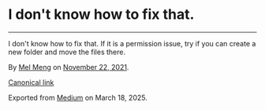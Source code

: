 # I don't know how to fix that.

---

I don't know how to fix that. If it is a permission issue, try if you can create a new folder and move the files there.

By [Mel Meng](https://medium.com/@mel-meng-pe) on [November 22, 2021](https://medium.com/p/4996ce4465d6).

[Canonical link](https://medium.com/@mel-meng-pe/i-dont-know-how-to-fix-that-4996ce4465d6)

Exported from [Medium](https://medium.com) on March 18, 2025.